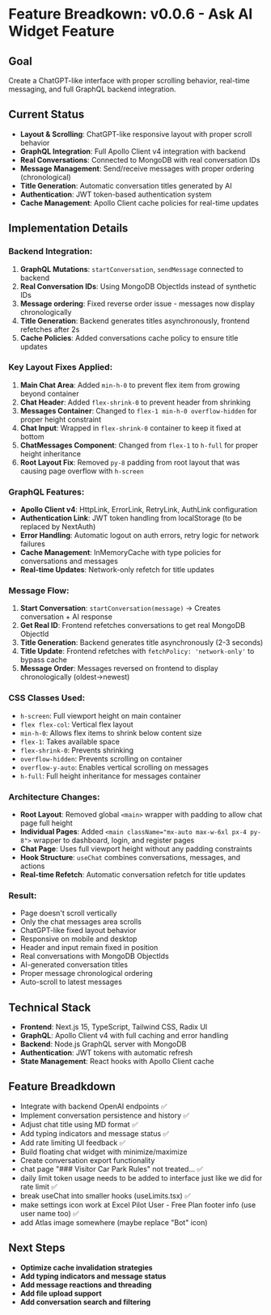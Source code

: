 # Feature Breadkown: v0.0.6 - **Ask AI Widget Feature**

## Goal
Create a ChatGPT-like interface with proper scrolling behavior, real-time messaging, and full GraphQL backend integration.

## Current Status 
- **Layout & Scrolling**: ChatGPT-like responsive layout with proper scroll behavior
- **GraphQL Integration**: Full Apollo Client v4 integration with backend
- **Real Conversations**: Connected to MongoDB with real conversation IDs
- **Message Management**: Send/receive messages with proper ordering (chronological)
- **Title Generation**: Automatic conversation titles generated by AI
- **Authentication**: JWT token-based authentication system
- **Cache Management**: Apollo Client cache policies for real-time updates

## Implementation Details

### Backend Integration:
1. **GraphQL Mutations**: `startConversation`, `sendMessage` connected to backend
2. **Real Conversation IDs**: Using MongoDB ObjectIds instead of synthetic IDs
3. **Message ordering**: Fixed reverse order issue - messages now display chronologically
4. **Title Generation**: Backend generates titles asynchronously, frontend refetches after 2s
5. **Cache Policies**: Added conversations cache policy to ensure title updates

### Key Layout Fixes Applied:
1. **Main Chat Area**: Added `min-h-0` to prevent flex item from growing beyond container
2. **Chat Header**: Added `flex-shrink-0` to prevent header from shrinking
3. **Messages Container**: Changed to `flex-1 min-h-0 overflow-hidden` for proper height constraint
4. **Chat Input**: Wrapped in `flex-shrink-0` container to keep it fixed at bottom
5. **ChatMessages Component**: Changed from `flex-1` to `h-full` for proper height inheritance
6. **Root Layout Fix**: Removed `py-8` padding from root layout that was causing page overflow with `h-screen`

### GraphQL Features:
- **Apollo Client v4**: HttpLink, ErrorLink, RetryLink, AuthLink configuration
- **Authentication Link**: JWT token handling from localStorage (to be replaced by NextAuth)
- **Error Handling**: Automatic logout on auth errors, retry logic for network failures
- **Cache Management**: InMemoryCache with type policies for conversations and messages
- **Real-time Updates**: Network-only refetch for title updates

### Message Flow:
1. **Start Conversation**: `startConversation(message)` → Creates conversation + AI response
2. **Get Real ID**: Frontend refetches conversations to get real MongoDB ObjectId
3. **Title Generation**: Backend generates title asynchronously (2-3 seconds)
4. **Title Update**: Frontend refetches with `fetchPolicy: 'network-only'` to bypass cache
5. **Message Order**: Messages reversed on frontend to display chronologically (oldest→newest)

### CSS Classes Used:
- `h-screen`: Full viewport height on main container
- `flex flex-col`: Vertical flex layout
- `min-h-0`: Allows flex items to shrink below content size
- `flex-1`: Takes available space
- `flex-shrink-0`: Prevents shrinking
- `overflow-hidden`: Prevents scrolling on container
- `overflow-y-auto`: Enables vertical scrolling on messages
- `h-full`: Full height inheritance for messages container

### Architecture Changes:
- **Root Layout**: Removed global `<main>` wrapper with padding to allow chat page full height
- **Individual Pages**: Added `<main className="mx-auto max-w-6xl px-4 py-8">` wrapper to dashboard, login, and register pages
- **Chat Page**: Uses full viewport height without any padding constraints
- **Hook Structure**: `useChat` combines conversations, messages, and actions
- **Real-time Refetch**: Automatic conversation refetch for title updates

### Result:
- Page doesn't scroll vertically
- Only the chat messages area scrolls
- ChatGPT-like fixed layout behavior
- Responsive on mobile and desktop
- Header and input remain fixed in position
- Real conversations with MongoDB ObjectIds
- AI-generated conversation titles
- Proper message chronological ordering
- Auto-scroll to latest messages

## Technical Stack
- **Frontend**: Next.js 15, TypeScript, Tailwind CSS, Radix UI
- **GraphQL**: Apollo Client v4 with full caching and error handling
- **Backend**: Node.js GraphQL server with MongoDB
- **Authentication**: JWT tokens with automatic refresh
- **State Management**: React hooks with Apollo Client cache

## Feature Breadkdown
- Integrate with backend OpenAI endpoints ✅
- Implement conversation persistence and history ✅
- Adjust chat title using MD format ✅
- Add typing indicators and message status ✅
- Add rate limiting UI feedback ✅
- Build floating chat widget with minimize/maximize
- Create conversation export functionality
- chat page "### Visitor Car Park Rules" not treated... ✅
- daily limit token usage needs to be added to interface just like we did for rate limit ✅
- break useChat into smaller hooks (useLimits.tsx) ✅
- make settings icon work at Excel Pilot User - Free Plan footer info (use user name too) ✅
- add Atlas image somewhere (maybe replace "Bot" icon)

## Next Steps
- **Optimize cache invalidation strategies**
- **Add typing indicators and message status**
- **Add message reactions and threading**
- **Add file upload support**
- **Add conversation search and filtering**


